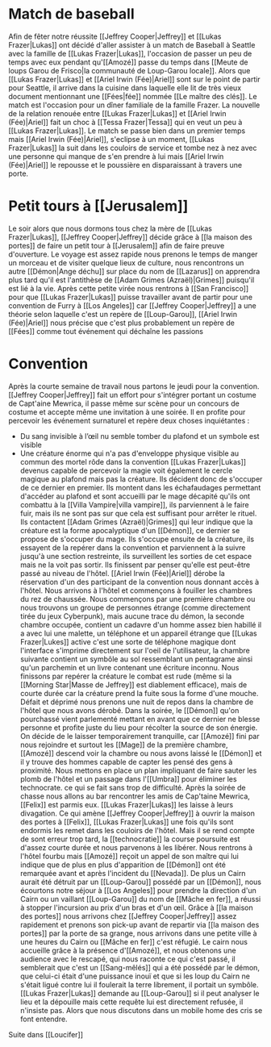 # Match de baseball
Afin de fêter notre réussite [[Jeffrey Cooper|Jeffrey]] et [[Lukas Frazer|Lukas]] ont décidé d'aller assister à un match de Baseball à Seattle avec la famille de [[Lukas Frazer|Lukas]], l'occasion de passer un peu de temps avec eux pendant qu'[[Amozé]] passe du temps dans [[Meute de loups Garou de Frisco|la communauté de Loup-Garou locale]].
Alors que [[Lukas Frazer|Lukas]] et [[Ariel Irwin (Fée)|Ariel]] sont sur le point de partir pour Seattle, il arrive dans la cuisine dans laquelle elle lit de très vieux document mentionnant une [[Fées|fée]] nommée [[Le maître des clés]].
Le match est l'occasion pour un dîner familiale de la famille Frazer. La nouvelle de la relation renouée entre [[Lukas Frazer|Lukas]] et [[Ariel Irwin (Fée)|Ariel]] fait un choc à [[Tessa Frazer|Tessa]] qui en veut un peu à [[Lukas Frazer|Lukas]].
Le match se passe bien dans un premier temps mais [[Ariel Irwin (Fée)|Ariel]], s'eclipse à un moment, [[Lukas Frazer|Lukas]] la suit dans les couloirs de service et tombe nez à nez avec une personne qui manque de s'en prendre à lui mais [[Ariel Irwin (Fée)|Ariel]] le repousse et le poussière en disparaissant à travers une porte.
# Petit tours à [[Jerusalem]]
Le soir alors que nous dormons tous chez la mère de [[Lukas Frazer|Lukas]], [[Jeffrey Cooper|Jeffrey]] décide grâce à [[la maison des portes]] de faire un petit tour à [[Jerusalem]] afin de faire preuve d'ouverture. Le voyage est assez rapide nous prenons le temps de manger un morceau et de visiter quelque lieux de culture, nous rencontrons un autre [[Démon|Ange déchu]] sur place du nom de [[Lazarus]] on apprendra plus tard qu'il est l'antithèse de [[Adam Grimes (Azraël)|Grimes]] puisqu'il est lié à la vie.
Après cette petite virée nous rentrons à [[San Francisco]] pour que [[Lukas Frazer|Lukas]] puisse travailler avant de partir pour une convention de Furry à [[Los Angeles]] car [[Jeffrey Cooper|Jeffrey]] a une théorie selon laquelle c'est un repère de [[Loup-Garou]], [[Ariel Irwin (Fée)|Ariel]] nous précise que c'est plus probablement un repère de [[Fées]] comme tout événement qui déchaîne les passions
# Convention
Après la courte semaine de travail nous partons le jeudi pour la convention. [[Jeffrey Cooper|Jeffrey]] fait un effort pour s'intégrer portant un costume de Capt'aine Mewrica, il passe même sur scène pour un concours de costume et accepte même une invitation à une soirée. Il en profite pour percevoir les événement surnaturel et repère deux choses inquiétantes : 
* Du sang invisible à l’œil nu semble tomber du plafond et un symbole est visible
* Une créature énorme qui n'a pas d'enveloppe physique visible au commun des mortel rôde dans la convention
[[Lukas Frazer|Lukas]] devenus capable de percevoir la magie voit également le cercle magique au plafond mais pas la créature. Ils décident donc de s'occuper de ce dernier en premier.
Ils montent dans les échafaudages permettant d'accéder au plafond et sont accueilli par le mage décapité qu'ils ont combattu à la [[Villa Vampire|villa vampire]], ils parviennent à le faire fuir, mais ils ne sont pas sur que cela est suffisant pour arrêter le rituel. 
Ils contactent [[Adam Grimes (Azraël)|Grimes]] qui leur indique que la créature est la forme apocalyptique d'un [[Démon]], ce dernier se propose de s'occuper du mage.
Ils s'occupe ensuite de la créature, ils essayent de la repérer dans la convention et parviennent à la suivre jusqu'à une section restreinte, ils surveillent les sorties de cet espace mais ne la voit pas sortir. Ils finissent par penser qu'elle est peut-être passé au niveau de l'hôtel. [[Ariel Irwin (Fée)|Ariel]] dérobe la réservation d'un des participant de la convention nous donnant accès à l'hôtel. Nous arrivons à l'hôtel et commençons à fouiller les chambres du rez de chaussée. Nous commençons par une première chambre ou nous trouvons un groupe de personnes étrange (comme directement tirée du jeux Cyberpunk), mais aucune trace du démon, la seconde chambre occupée, contient un cadavre d'un homme assez bien habillé il a avec lui une malette, un téléphone et un appareil étrange que [[Lukas Frazer|Lukes]] active c'est une sorte de téléphone magique dont l'interface s'imprime directement sur l'oeil de l'utilisateur, la chambre suivante contient un symbôle au sol ressemblant un pentagrame ainsi qu'un parchemin et un livre contenant une écriture inconnu. Nous finissons par repérer la créature le combat est rude (même si la [[Morning Star|Masse de Jeffrey]] est diablement efficace), mais de courte durée car la créature prend la fuite sous la forme d'une mouche.
Défait et déprimé nous prenons une nuit de repos dans la chambre de l'hôtel que nous avons dérobé.
Dans la soirée, le [[Démon]] qu'on pourchassé vient parlementé mettant en avant que ce dernier ne blesse personne et profite juste du lieu pour récolter la source de son énergie. On décide de le laisser temporairement tranquille, car [[Amozé]] fini par nous rejoindre et surtout les [[Mage]] de la première chambre, [[Amozé]] descend voir la chambre ou nous avons laissé le [[Démon]] et il y trouve des hommes capable de capter les pensé des gens à proximité.
Nous mettons en place un plan impliquant de faire sauter les plomb de l'hôtel et un passage dans l'[[Umbra]] pour éliminer les technocrate. ce qui se fait sans trop de difficulté.
Après la soirée de chasse nous allons au bar rencontrer les amis de Cap'taine Mewrica, [[Felix]] est parmis eux. [[Lukas Frazer|Lukas]] les laisse à leurs divagation. Ce qui amène [[Jeffrey Cooper|Jeffrey]] à ouvrir la maison des portes à [[Felix]], [[Lukas Frazer|Lukas]] une fois qu'ils sont endormis les remet dans les couloirs de l'hôtel. Mais il se rend compte de sont erreur trop tard, la [[technocratie]] la course poursuite est d'assez courte durée et nous parvenons à les libérer.
Nous rentrons à l'hôtel fourbu mais [[Amozé]] reçoit un appel de son maître qui lui indique que de plus en plus d'apparition de [[Démon]] ont été remarquée avant et après l'incident du [[Nevada]]. De plus un Cairn aurait été détruit par un [[Loup-Garou]] possédé par un [[Démon]], nous écourtons notre séjour à [[Los Angeles]] pour prendre la direction d'un Cairn ou un vaillant [[Loup-Garou]] du nom de [[Mâche en fer]], a réussi à stopper l'incursion au prix d'un bras et d'un œil. Grâce à [[la maison des portes]] nous arrivons chez [[Jeffrey Cooper|Jeffrey]] assez rapidement et prenons son pick-up avant de repartir via [[la maison des portes]] par la porte de sa grange, nous arrivons dans une petite ville à une heures du Cairn ou [[Mâche en fer]] c'est réfugié.
Le cairn nous accueille grâce à la présence d'[[Amozé]], et nous obtenons une audience avec le rescapé, qui nous raconte ce qui c'est passé, il semblerait que c'est un [[Sang-mêlés]] qui a été possédé par le démon, que celui-ci était d'une puissance inouï et que si les loup du Cairn ne s'était ligué contre lui il foulerait la terre librement, il portait un symbôle.
[[Lukas Frazer|Lukas]] demande au [[Loup-Garou]] si il peut analyser le lieu et la dépouille mais cette requête lui est directement refusée, il n'insiste pas. Alors que nous discutons dans un mobile home des cris se font entendre.

Suite dans [[Loucifer]]